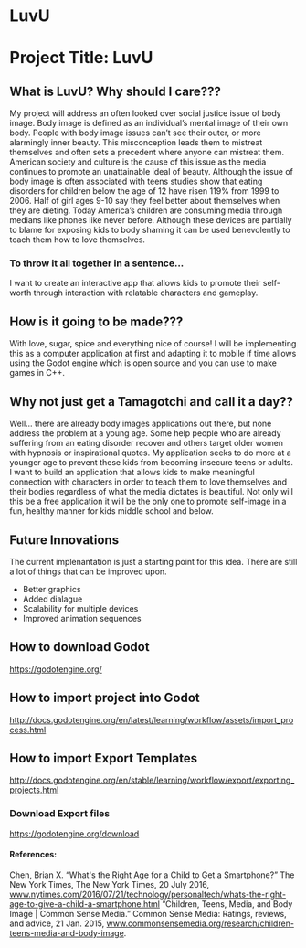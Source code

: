 # LuvU

# Project Title: LuvU #

## What is LuvU? Why should I care??? ##
My project will address an often looked over social justice issue of body image. Body image is defined as an individual’s mental image of their own body. People with body image issues can’t see their outer, or more alarmingly inner beauty. This misconception leads them to mistreat themselves and often sets a precedent where anyone can mistreat them. American society and culture is the cause of this issue as the media continues to promote an unattainable ideal of beauty. Although the issue of body image is often associated with teens studies show that eating disorders for children below the age of 12 have risen 119% from 1999 to 2006. Half of girl ages 9-10 say they feel better about themselves when they are dieting. Today America’s children are consuming media through medians like phones like never before. Although these devices are partially to blame for exposing kids to body shaming it can be used benevolently to teach them how to love themselves.

### To throw it all together in a sentence... ###
I want to create an interactive app that allows kids to promote their self-worth through interaction with relatable characters and gameplay.

## How is it going to be made??? ##
 With love, sugar, spice and everything nice of course! I will be implementing this as a computer application at first and adapting it to mobile if time allows using the Godot engine which is open source and you can use to make games in C++.

## Why not just get a Tamagotchi and call it a day??  ## 
Well... there are already body images applications out there, but none address the problem at a young age. Some help people who are already suffering from an eating disorder recover and others target older women with hypnosis or inspirational quotes. My application seeks to do more at a younger age to prevent these kids from becoming insecure teens or adults. I want to build an application that allows kids to make meaningful connection with characters in order to teach them to love themselves and their bodies regardless of what the media dictates is beautiful. Not only will this be a free application it will be the only one to promote self-image in a fun, healthy manner for kids middle school and below.

## Future Innovations ##

The current implenantation is just a starting point for this idea. There are still a lot of things that can be improved upon.

- Better graphics
- Added dialague 
- Scalability for multiple devices
- Improved animation sequences

## How to download Godot ##

https://godotengine.org/

## How to import project into Godot ##

http://docs.godotengine.org/en/latest/learning/workflow/assets/import_process.html

## How to import Export Templates ##

http://docs.godotengine.org/en/stable/learning/workflow/export/exporting_projects.html

### Download Export files ###

https://godotengine.org/download

#### References: ####
Chen, Brian X. “What's the Right Age for a Child to Get a Smartphone?” The New York Times, The New York Times, 20 July 2016, www.nytimes.com/2016/07/21/technology/personaltech/whats-the-right-age-to-give-a-child-a-smartphone.html
“Children, Teens, Media, and Body Image | Common Sense Media.” Common Sense Media: Ratings, reviews, and advice, 21 Jan. 2015, www.commonsensemedia.org/research/children-teens-media-and-body-image.
